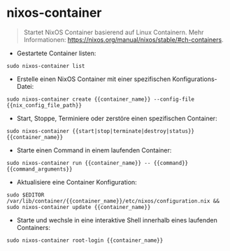 # nixos-container

> Startet NixOS Container basierend auf Linux Containern.
> Mehr Informationen: <https://nixos.org/manual/nixos/stable/#ch-containers>.

- Gestartete Container listen:

`sudo nixos-container list`

- Erstelle einen NixOS Container mit einer spezifischen Konfigurations-Datei:

`sudo nixos-container create {{container_name}} --config-file {{nix_config_file_path}}`

- Start, Stoppe, Terminiere oder zerstöre einen spezifischen Container:

`sudo nixos-container {{start|stop|terminate|destroy|status}} {{container_name}}`

- Starte einen Command in einem laufenden Container:

`sudo nixos-container run {{container_name}} -- {{command}} {{command_arguments}}`

- Aktualisiere eine Container Konfiguration:

`sudo $EDITOR /var/lib/container/{{container_name}}/etc/nixos/configuration.nix && sudo nixos-container update {{container_name}}`

- Starte und wechsle in eine interaktive Shell innerhalb eines laufenden Containers:

`sudo nixos-container root-login {{container_name}}`

